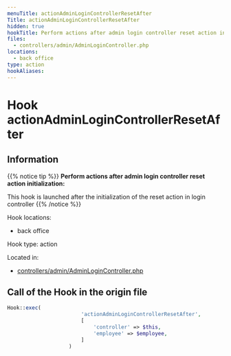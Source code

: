 ```yaml
---
menuTitle: actionAdminLoginControllerResetAfter
Title: actionAdminLoginControllerResetAfter
hidden: true
hookTitle: Perform actions after admin login controller reset action initialization
files:
  - controllers/admin/AdminLoginController.php
locations:
  - back office
type: action
hookAliases:
---
```


# Hook actionAdminLoginControllerResetAfter

## Information

{{% notice tip %}}
**Perform actions after admin login controller reset action initialization:** 

This hook is launched after the initialization of the reset action in login controller
{{% /notice %}}

Hook locations: 
  - back office

Hook type: action

Located in: 
  - [controllers/admin/AdminLoginController.php](https://github.com/PrestaShop/PrestaShop/blob/8.0.x/controllers/admin/AdminLoginController.php)

## Call of the Hook in the origin file

```php
Hook::exec(
                        'actionAdminLoginControllerResetAfter',
                        [
                            'controller' => $this,
                            'employee' => $employee,
                        ]
                    )
```